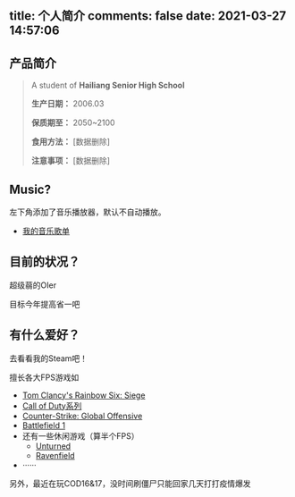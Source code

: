 title: 个人简介
comments: false
date: 2021-03-27 14:57:06
---
## 产品简介
> A student of **Hailiang Senior High School**
>
> **生产日期：** 2006.03
>
> **保质期至：** 2050~2100
>
> **食用方法：** [数据删除]
>
> **注意事项：** [数据删除]

## Music?

左下角添加了音乐播放器，默认不自动播放。

- [我的音乐歌单](https://c.y.qq.com/base/fcgi-bin/u?__=lfmvqMM)

## 目前的状况？

超级蒻的OIer

目标今年提高省一吧

## 有什么爱好？

去看看我的Steam吧！

擅长各大FPS游戏如

- [Tom Clancy's Rainbow Six: Siege](https://store.steampowered.com/app/359550/Tom_Clancys_Rainbow_Six_Siege/)
- [Call of Duty系列](https://store.steampowered.com/bundle/6465/Call_of_Duty_Franchise_Collection/)
- [Counter-Strike: Global Offensive](https://store.steampowered.com/app/730/CounterStrike_Global_Offensive/)
- [Battlefield 1](https://store.steampowered.com/app/1238840/Battlefield_1/)
- 还有一些休闲游戏（算半个FPS）
    - [Unturned](https://store.steampowered.com/app/304930/Unturned/)
    - [Ravenfield](https://store.steampowered.com/app/636480/Ravenfield/)
- ······

另外，最近在玩COD16&17，没时间刷僵尸只能回家几天打打疫情爆发